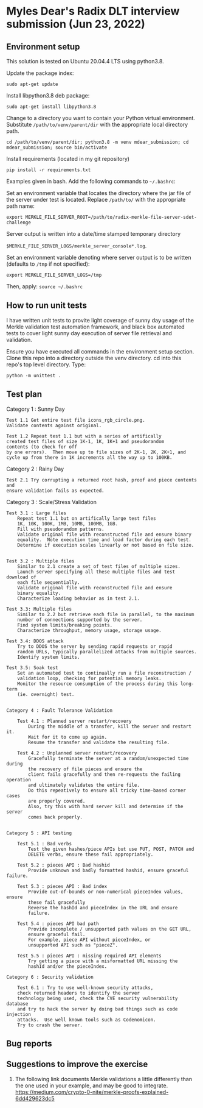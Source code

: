 # Myles Dear's Radix DLT interview submission (Jun 23, 2022)

## Environment setup
This solution is tested on Ubuntu 20.04.4 LTS using python3.8.

Update the package index:

`sudo apt-get update`

Install libpython3.8 deb package:

`sudo apt-get install libpython3.8`

Change to a directory you want to contain your Python virtual environment.
Substitute `/path/to/venv/parent/dir` with the appropriate local directory path.

`cd /path/to/venv/parent/dir; python3.8 -m venv mdear_submission; cd mdear_submission; source bin/activate`

Install requirements (located in my git repository)

`pip install -r requirements.txt`

Examples given in bash.  Add the following commands to `~/.bashrc`:

Set an environment variable that locates the directory where the jar file
of the server under test is located.  Replace `/path/to/` with the appropriate path name:

`export MERKLE_FILE_SERVER_ROOT=/path/to/radix-merkle-file-server-sdet-challenge`

Server output is written into a date/time stamped temporary directory

`$MERKLE_FILE_SERVER_LOGS/merkle_server_console*.log`.

Set an environment variable denoting where server output is to be written
(defaults to `/tmp` if not specified):

`export MERKLE_FILE_SERVER_LOGS=/tmp`

Then, apply:
`source ~/.bashrc`


## How to run unit tests
I have written unit tests to provite light coverage of sunny day usage of
the Merkle validation test automation framework, and black box automated
tests to cover light sunny day execution of server file retrieval and validation.

Ensure you have executed all commands in the environment setup section.
Clone this repo into a directory outside the venv directory.
cd into this repo's top level directory.
Type:

`python -m unittest .`

## Test plan

Category 1 : Sunny Day

    Test 1.1 Get entire test file icons_rgb_circle.png.
    Validate contents against original.

    Test 1.2 Repeat test 1.1 but with a series of artifically 
    created test files of size 1K-1, 1K, 1K+1 and pseudorandom
    contents (to check for off
    by one errors).  Then move up to file sizes of 2K-1, 2K, 2K+1, and 
    cycle up from there in 1K increments all the way up to 100KB.


Category 2 : Rainy Day

    Test 2.1 Try corrupting a returned root hash, proof and piece contents and
    ensure validation fails as expected.


Category 3 : Scale/Stress Validation

    Test 3.1 : Large files
        Repeat test 1.1 but on artifically large test files 
        1K, 10K, 100K, 1MB, 10MB, 100MB, 1GB.
        Fill with pseudorandom patterns.
        Validate original file with reconstructed file and ensure binary 
        equality.  Note execution time and load factor during each test.
        Determine if execution scales linearly or not based on file size.


    Test 3.2 : Multiple files
        Similar to 2.1 create a set of test files of multiple sizes.
        Launch server specifying all these multiple files and test download of
        each file sequentially.
        Validate original file with reconstructed file and ensure
        binary equality.
        Characterize loading behavior as in test 2.1.

    Test 3.3: Multiple files
        Similar to 2.2 but retrieve each file in parallel, to the maximum
        number of connections supported by the server.
        Find system limits/breaking points.
        Characterize throughput, memory usage, storage usage.

    Test 3.4: DDOS attack
        Try to DDOS the server by sending rapid requests or rapid
        random URLs, typically parallelized attacks from multiple sources.
        Identify system limits.

    Test 3.5: Soak test
        Set an automated test to continually run a file reconstruction /
        validation loop, checking for potential memory leaks.
        Monitor the resource consumption of the process during this long-term
        (ie. overnight) test.


    Category 4 : Fault Tolerance Validation

        Test 4.1 : Planned server restart/recovery 
            During the middle of a transfer, kill the server and restart it.
            Wait for it to come up again.
            Resume the transfer and validate the resulting file.

        Test 4.2 : Unplanned server restart/recovery 
            Gracefully terminate the server at a random/unexpected time during
            the recovery of file pieces and ensure the
            client fails gracefully and then re-requests the failing operation
            and ultimately validates the entire file.
            Do this repeatively to ensure all tricky time-based corner cases
            are properly covered.
            Also, try this with hard server kill and determine if the server
            comes back properly.


    Category 5 : API testing

        Test 5.1 : Bad verbs
            Test the given hashes/piece APIs but use PUT, POST, PATCH and
            DELETE verbs, ensure these fail appropriately.

        Test 5.2 : pieces API : Bad hashid
            Provide unknown and badly formatted hashid, ensure graceful failure.

        Test 5.3 : pieces API : Bad index
            Provide out-of-bounds or non-numerical pieceIndex values, ensure
            these fail gracefully
            Reverse the hashId and pieceIndex in the URL and ensure
            failure.

        Test 5.4 : pieces API bad path
            Provide incomplete / unsupported path values on the GET URL,
            ensure graceful fail.
            For example, piece API without pieceIndex, or
            unsupported API such as "pieceZ".

        Test 5.5 : pieces API : missing required API elements
            Try getting a piece with a misformatted URL missing the
            hashId and/or the pieceIndex.

    Category 6 : Security validation

        Test 6.1 : Try to use well-known security attacks,
        check returned headers to identify the server
        technology being used, check the CVE security vulnerability database
        and try to hack the server by doing bad things such as code injection
        attacks.  Use well known tools such as Codenomicon.
        Try to crash the server.


## Bug reports

## Suggestions to improve the exercise
1. The following link documents Merkle validations a little differently than
the one used in your example, and may be good to integrate.
https://medium.com/crypto-0-nite/merkle-proofs-explained-6dd429623dc5

